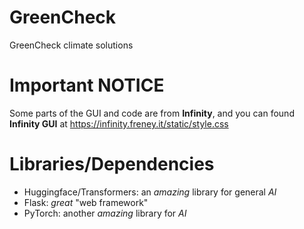 # GreenCheck
GreenCheck climate solutions

# Important NOTICE
Some parts of the GUI and code are from **Infinity**, and you can found
**Infinity GUI** at https://infinity.freney.it/static/style.css

# Libraries/Dependencies

- Huggingface/Transformers: an _amazing_ library for general *AI*
- Flask: _great_ "web framework"
- PyTorch: another _amazing_ library for *AI*
